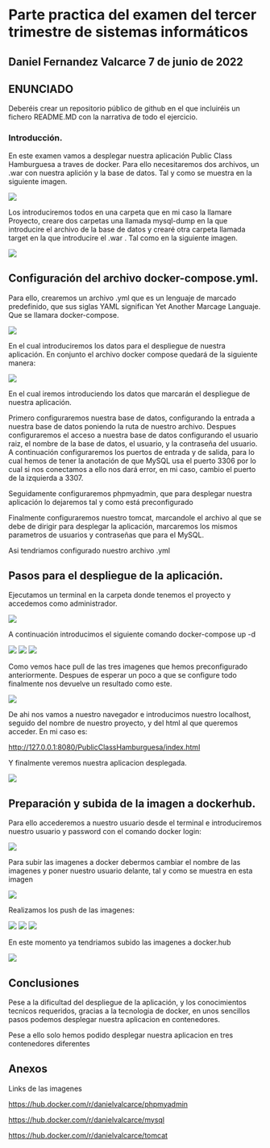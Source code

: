 # Parte practica del examen del tercer trimestre de sistemas informáticos

## Daniel Fernandez Valcarce 7 de junio de 2022

## ENUNCIADO

Deberéis crear un repositorio público de github en el que incluiréis un fichero README.MD con la narrativa de todo el ejercicio.

### Introducción.

En este examen vamos a desplegar nuestra aplicación Public Class Hamburguesa a traves de docker.
Para ello necesitaremos dos archivos, un .war con nuestra aplición y la base de datos. Tal y como se muestra en la siguiente imagen.

<img src="https://i.gyazo.com/308628ba184ae7152f0ff3ccefb571da.png">

Los introduciremos todos en una carpeta que en mi caso la llamare Proyecto, creare dos carpetas una llamada mysql-dump en la que introducire el archivo de la base de datos  y crearé otra carpeta llamada target en la que introducire el .war . Tal como en la siguiente imagen.

<img src="https://i.gyazo.com/9f35ddc1d2f1459aaea31b2592962599.png">

## Configuración del archivo docker-compose.yml.

Para ello, crearemos un archivo .yml que es un lenguaje de marcado predefinido, que sus siglas YAML significan Yet Another Marcage Languaje. Que se llamara docker-compose.

<img src="https://i.gyazo.com/2791d539eba8cbedca1dbd4c99d8afd1.png">

En el cual introduciremos los datos para el despliegue de nuestra aplicación. En conjunto el archivo docker compose quedará de la siguiente manera: 

<img src="https://i.gyazo.com/0586ecd4a28f04dbf799d9b89cafea43.png">

En el cual iremos introduciendo los datos que marcarán el despliegue de nuestra aplicación.

Primero configuraremos nuestra base de datos, configurando la entrada a nuestra base de datos poniendo la ruta de nuestro archivo.
Despues configuraremos el acceso a nuestra base de datos configurando el usuario raiz, el nombre de la base de datos, el usuario, y la contraseña del usuario. A continuación configuraremos los puertos de entrada y de salida, para lo cual hemos de tener la anotación de que MySQL usa el puerto 3306 por lo cual si nos conectamos a ello nos dará error, en mi caso, cambio el puerto de la izquierda a 3307.

Seguidamente configuraremos phpmyadmin, que para desplegar nuestra aplicación lo dejaremos tal y como está preconfigurado

Finalmente configuraremos nuestro tomcat, marcandole el archivo al que se debe de dirigir para desplegar la aplicación, marcaremos los mismos parametros de usuarios y contraseñas que para el MySQL.

Asi tendriamos configurado nuestro archivo .yml

## Pasos para el despliegue de la aplicación.

Ejecutamos un terminal en la carpeta donde tenemos el proyecto y accedemos como administrador.

<img src="https://i.gyazo.com/7277b7ded82447db0c1094cd335b5348.png">

A continuación introducimos el siguiente comando docker-compose up -d

<img src="https://i.gyazo.com/1b62948a1a8cbcca166c7d867838d204.png">
<img src="https://i.gyazo.com/1d332e882a999122d5e9069f0899067b.png">
<img src="https://i.gyazo.com/7950226dc9ad74613f05713de53b2db1.png">

Como vemos hace pull de las tres imagenes que hemos preconfigurado anteriormente. Despues de esperar un poco a que se configure todo finalmente nos devuelve un resultado como este.

<img src="https://i.gyazo.com/ca9d219fa36656d3230194d2f4563087.png">

De ahi nos vamos a nuestro navegador e introducimos nuestro localhost, seguido del nombre de nuestro proyecto, y del html al que queremos acceder.
En mi caso es:

http://127.0.0.1:8080/PublicClassHamburguesa/index.html

Y finalmente veremos nuestra aplicacion desplegada.

<img src="https://i.gyazo.com/88dcd7ec9755c5276dc64a821715e927.png">

## Preparación y subida de la imagen a dockerhub.

Para ello accederemos a nuestro usuario desde el terminal e introduciremos nuestro usuario y password con el comando docker login:

<img src="https://i.gyazo.com/17015396c43f7c09d33b33255231afa7.png">

Para subir las imagenes a docker debermos cambiar el nombre de las imagenes y poner nuestro usuario delante, tal y como se muestra en esta imagen

<img src="https://i.gyazo.com/30b83fa04ebf176563be4927db2207cb.png">

Realizamos los push de las imagenes:

<img src="https://i.gyazo.com/0b5e83ffd082f4b5103bd5c36e1dc7b7.png">
<img src="https://i.gyazo.com/20afe522ff04021eaf6f99e2373e01d8.png">
<img src="https://i.gyazo.com/216ae2a26275e772f1bbb22ed2a6ab48.png">

En este momento ya tendriamos subido las imagenes a docker.hub

<img src="https://i.gyazo.com/0646180d464d08ce88e23908f14b0169.png">

## Conclusiones

Pese a la dificultad del despliegue de la aplicación, y los conocimientos tecnicos requeridos, gracias a la tecnologia de docker, en unos sencillos pasos podemos desplegar nuestra aplicacion en contenedores.

Pese a ello solo hemos podido desplegar nuestra aplicacion en tres contenedores diferentes

## Anexos

Links de las imagenes

https://hub.docker.com/r/danielvalcarce/phpmyadmin

https://hub.docker.com/r/danielvalcarce/mysql

https://hub.docker.com/r/danielvalcarce/tomcat